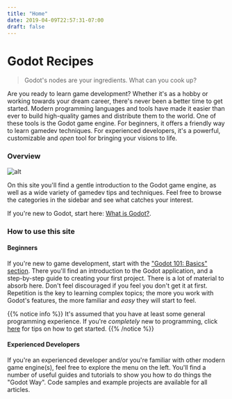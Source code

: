 ```yaml
---
title: "Home"
date: 2019-04-09T22:57:31-07:00
draft: false
---
```


# <i class='fas fa-utensils'></i> Godot Recipes

> Godot's nodes are your ingredients. What can you cook up?

Are you ready to learn game development? Whether it's as a hobby or working
towards your dream career, there's never been a better time to get started.
Modern programming languages and tools have made it easier than ever to build
high-quality games and distribute them to the world. One of these tools is
the Godot game engine. For beginners, it offers a friendly way to learn gamedev
techniques. For experienced developers, it's a powerful, customizable and
_open_ tool for bringing your visions to life.

### Overview

![alt](/godot_recipes/img/godot3_logo.png?width=250)

On this site you'll find a gentle introduction to the Godot game engine, as
well as a wide variety of gamedev tips and techniques. Feel free to browse the
categories in the sidebar and see what catches your interest.

If you're new to Godot, start here: [What is Godot?](/godot_recipes/basics/start/101_01/).

### How to use this site

#### Beginners

If you're new to game development, start with the ["Godot 101: Basics" section](/godot_recipes/basics/).
There you'll find an introduction to the Godot application, and a step-by-step
guide to creating your first project. There is a lot of material to absorb here.
Don't feel discouraged if you feel you don't get it at first. Repetition is the
key to learning complex topics; the more you work with Godot's features, the
more familiar and _easy_ they will start to feel.

{{% notice info %}}
It's assumed that you have at least some general programming experience. If you're
*completely* new to programming, click [here](https://link) for tips on how to
get started.
{{% /notice %}}

#### Experienced Developers

If you're an experienced developer and/or you're familiar with other modern
game engine(s), feel free to explore the menu on the left. You'll find a
number of useful guides and tutorials to show you how to do things the "Godot
Way". Code samples and example projects are available for all articles.